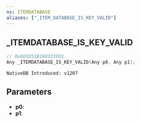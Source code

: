```yaml
---
ns: ITEMDATABASE
aliases: ["_ITEM_DATABASE_IS_KEY_VALID"]
---
```

## _ITEMDATABASE_IS_KEY_VALID

```c
// 0x6D5D51B188333FD1
Any _ITEMDATABASE_IS_KEY_VALID(Any p0, Any p1);
```

```
NativeDB Introduced: v1207
```

## Parameters
* **p0**:
* **p1**:
